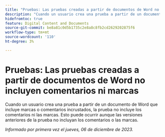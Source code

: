 ```yaml
---
title: "Pruebas: Las pruebas creadas a partir de documentos de Word no incluyen comentarios ni marcas"
description: "Cuando un usuario crea una prueba a partir de un documento de Word que incluye marcas o comentarios incrustados, la prueba no incluye los comentarios ni las marcas. Esto puede ocurrir aunque las versiones anteriores de la prueba no incluyan los comentarios o las marcas."
hidefromtoc: true
feature: Digital Content and Documents
source-git-commit: be8a81c0d5b1735c2e8a8c8fb2cd2629202875f6
workflow-type: tm+mt
source-wordcount: '110'
ht-degree: 3%

---
```



# Pruebas: Las pruebas creadas a partir de documentos de Word no incluyen comentarios ni marcas

<!--WF and EFP TOCs-->

Cuando un usuario crea una prueba a partir de un documento de Word que incluye marcas o comentarios incrustados, la prueba no incluye los comentarios ni las marcas. Esto puede ocurrir aunque las versiones anteriores de la prueba no incluyan los comentarios o las marcas.

_Informado por primera vez el jueves, 06 de diciembre de 2023._
